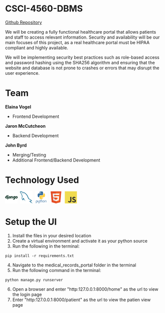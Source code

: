 # CSCI-4560-DBMS
[Github Repository](https://github.com/juztjohn/CSCI-4560-DBMS)

We will be creating a fully functional healthcare portal that allows patients and staff to access relevant information. Security and availability will be our main focuses of this project, as a real healthcare portal must be HIPAA compliant and highly available. 

We will be implementing security best practices such as role-based access and password hashing using the SHA256 algorithm and ensuring that the website and database is not prone to crashes or errors that may disrupt the user experience.
# Team
**Elaina Vogel** 
- Frontend Development

**Jaron McCutcheon**
- Backend Development

**John Byrd**
- Merging/Testing
- Additional Frontend/Backend Development
# Technology Used
<div>
  <img src="https://github.com/devicons/devicon/blob/master/icons/django/django-plain-wordmark.svg" title="Django" alt="Django" width="40" height="40"/>&nbsp;
  <img src="https://github.com/devicons/devicon/blob/master/icons/mysql/mysql-original.svg" title="MySQL" alt="MySQL" width="40" height="40"/>&nbsp;
  <img src="https://github.com/devicons/devicon/blob/master/icons/python/python-original-wordmark.svg" title="Python" alt="Python" width="40" height="40"/>&nbsp;
  <img src="https://github.com/devicons/devicon/blob/master/icons/html5/html5-original.svg" title="html" alt="C#" width="40" height="40"/>&nbsp;
  <img src="https://github.com/devicons/devicon/blob/master/icons/javascript/javascript-original.svg" title="JavaScript" alt="JavaScript" width="40" height="40"/>&nbsp;
</div>

# Setup the UI
1. Install the files in your desired location
2. Create a virtual environment and activate it as your python source
3. Run the following in the terminal:
```
pip install -r requirements.txt
```
4. Navigate to the medical_records_portal folder in the terminal
5. Run the following command in the terminal:
```
python manage.py runserver
```
6. Open a browser and enter "http:127.0.0.1:8000/home" as the url to view the login page
7. Enter "http:127.0.0.1:8000/patient" as the url to view the patien view page
